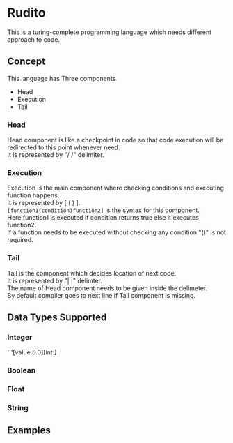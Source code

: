 # Rudito
This is a turing-complete programming language which needs different approach to code.

## Concept
This language has Three components
* Head 
* Execution
* Tail

### Head
Head component is like a checkpoint in code so that code execution will be redirected to this point whenever need.<br/>
It is represented by "/ /" delimiter.
### Execution
Execution is the main component where checking conditions and executing function happens.<br/>
It is represented by [ ( ) ].<br/>
```[function1(condition)function2]``` is the syntax for this component.<br/>
Here function1 is executed if condition returns true else it executes function2.<br/>
If a function needs to be executed without checking any condition "()" is not required.<br/>
### Tail
Tail is the component which decides location of next code.<br/>
It is represented by "| |" delimter.<br/>
The name of Head component needs to be given inside the delimeter.<br/>
By default compiler goes to next line if Tail component is missing.<br/> 

## Data Types Supported
### Integer
'''[value:5.0][int:]
### Boolean
### Float
### String

## Examples
